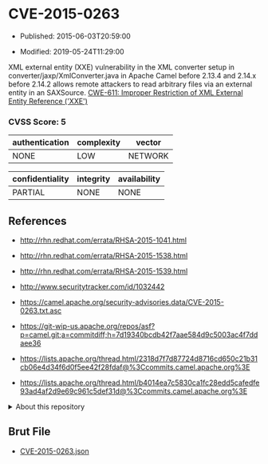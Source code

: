 # CVE-2015-0263

- Published: 2015-06-03T20:59:00

- Modified: 2019-05-24T11:29:00

XML external entity (XXE) vulnerability in the XML converter setup in converter/jaxp/XmlConverter.java in Apache Camel before 2.13.4 and 2.14.x before 2.14.2 allows remote attackers to read arbitrary files via an external entity in an SAXSource. <a href="http://cwe.mitre.org/data/definitions/611.html">CWE-611: Improper Restriction of XML External Entity Reference ('XXE')</a>

### CVSS Score: **5**

| authentication | complexity | vector |
| --- | --- | --- |
| NONE | LOW | NETWORK |

| confidentiality | integrity | availability |
| --- | --- | --- |
| PARTIAL | NONE | NONE |

## References

* http://rhn.redhat.com/errata/RHSA-2015-1041.html

* http://rhn.redhat.com/errata/RHSA-2015-1538.html

* http://rhn.redhat.com/errata/RHSA-2015-1539.html

* http://www.securitytracker.com/id/1032442

* https://camel.apache.org/security-advisories.data/CVE-2015-0263.txt.asc

* https://git-wip-us.apache.org/repos/asf?p=camel.git;a=commitdiff;h=7d19340bcdb42f7aae584d9c5003ac4f7ddaee36

* https://lists.apache.org/thread.html/2318d7f7d87724d8716cd650c21b31cb06e4d34f6d0f5ee42f28fdaf@%3Ccommits.camel.apache.org%3E

* https://lists.apache.org/thread.html/b4014ea7c5830ca1fc28edd5cafedfe93ad4af2d9e69c961c5def31d@%3Ccommits.camel.apache.org%3E

<details>
<summary>About this repository</summary> 

  This repository is part of the project [Live Hack CVE](https://github.com/Live-Hack-CVE). Main website can be found [www.live-hack.org](https://www.live-hack.org) 
  
  Made by [Sn0wAlice](https://github.com/Sn0wAlice) for the people that care about security and need to have a feed of the latest CVEs. Hope you enjoy it, don't forget to star the repo and follow me on [Twitter](https://twitter.com/Sn0wAlice) and [Github](https://github.com/Sn0wAlice). And that is my [personnal website](https://www.alice-snow.me/)

  - [Home Page](https://github.com/Live-Hack-CVE)
  - [Framework](https://github.com/Live-Hack-CVE/cve-framework)
  - [CVE database](https://github.com/Live-Hack-CVE/full_database)
  - [Changelog](https://github.com/Live-Hack-CVE/Changelog)
</details>

## Brut File

* [CVE-2015-0263.json](https://raw.githubusercontent.com/Live-Hack-CVE/full_database/main/cves/2015/CVE-2015-0263.json)

